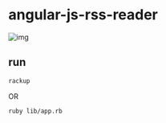 angular-js-rss-reader
=====================

![img](https://raw.github.com/jamesmoriarty/angular-js-rss-reader/master/doc/screenshot-01.png)

run
---

```bash
rackup
```

OR

```bash
ruby lib/app.rb
```


